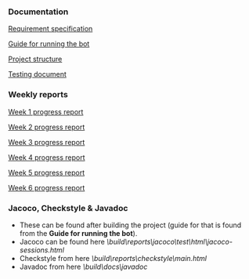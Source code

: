 ### Documentation
[Requirement specification](https://github.com/SamiP7/TiraLab-ChessBot2020/blob/master/documentation/requirement%20specification.md)

[Guide for running the bot](https://github.com/SamiP7/TiraLab-ChessBot2020/blob/master/documentation/guide%20to%20run%20the%20program.md)

[Project structure](https://github.com/SamiP7/TiraLab-ChessBot2020/blob/master/documentation/structure.md)

[Testing document](https://github.com/SamiP7/TiraLab-ChessBot2020/blob/master/documentation/testing.md)

### Weekly reports
[Week 1 progress report](https://github.com/SamiP7/TiraLab-ChessBot2020/blob/master/documentation/week%201%20report.md)

[Week 2 progress report](https://github.com/SamiP7/TiraLab-ChessBot2020/blob/master/documentation/week%202%20report.md)

[Week 3 progress report](https://github.com/SamiP7/TiraLab-ChessBot2020/blob/master/documentation/week%203%20report.md)

[Week 4 progress report](https://github.com/SamiP7/TiraLab-ChessBot2020/blob/master/documentation/week%204%20report.md)

[Week 5 progress report](https://github.com/SamiP7/TiraLab-ChessBot2020/blob/master/documentation/week%205%20report.md)

[Week 6 progress report](https://github.com/SamiP7/TiraLab-ChessBot2020/blob/master/documentation/week%206%20report.md)


### Jacoco, Checkstyle & Javadoc
* These can be found after building the project (guide for that is found from the **Guide for running the bot**).
* Jacoco can be found here *\build\reports\jacoco\test\html\jacoco-sessions.html*
* Checkstyle from here *\build\reports\checkstyle\main.html*
* Javadoc from here *\build\docs\javadoc*
